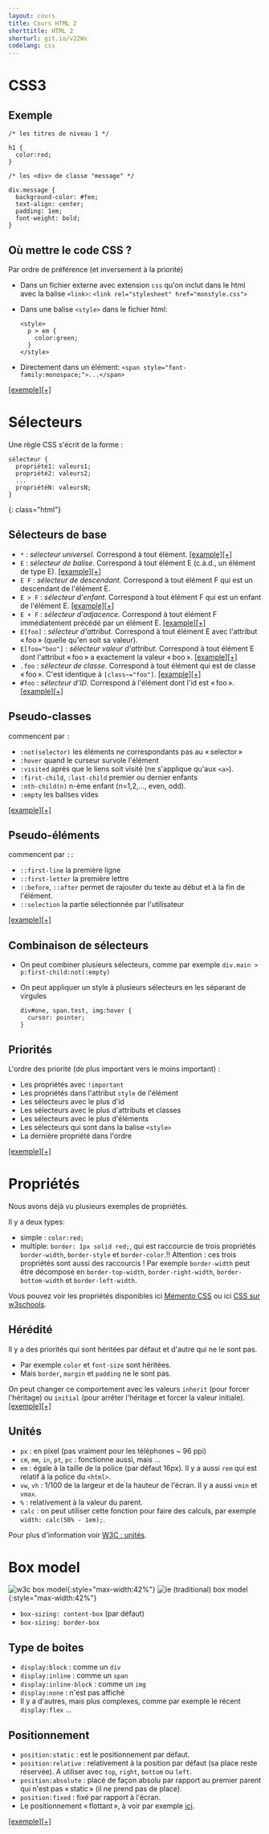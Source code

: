 ```yaml
---
layout: cours
title: Cours HTML 2
shorttitle: HTML 2
shorturl: git.io/v22Wx
codelang: css
---
```



# CSS3

## Exemple

~~~~~~~
/* les titres de niveau 1 */

h1 {
  color:red;
}

/* les <div> de classe "message" */

div.message {
  background-color: #fee;
  text-align: center;
  padding: 1em;
  font-weight: bold;
}
~~~~~~~

## Où mettre le code CSS ?

Par ordre de préférence (et inversement à la priorité)

- Dans un fichier externe avec extension `css` qu'on inclut dans le html avec la balise `<link>`:
  `<link rel="stylesheet" href="monstyle.css">`
- Dans une balise `<style>` dans le fichier html:

  ~~~~~~~
  <style>
    p > em {
      color:green;
    }
  </style>
  ~~~~~~~

- Directement dans un élément:
  `<span style="font-family:monospace;">...</span>`

[[exemple]](https://gist.run/?id=8dd10c36992e0291f9b21d8d83a31d6f)[[+]](http://codepen.io/ktzanev/pen/vEvvpO?editors=110)

# Sélecteurs

Une règle CSS s'écrit de la forme :

~~~~~~~
sélecteur {
  propriété1: valeurs1;
  propriété2: valeurs2;
  ...
  propriétéN: valeursN;
}
~~~~~~~
{: class="html"}

## Sélecteurs de base

- `*` : _sélecteur universel._ Correspond à tout élément. [[example]](https://gist.run/?id=ddd8ae269b74308e8a3b658bd96167c6)[[+]](http://codepen.io/ktzanev/pen/ogJJEv?editors=110)
- `E` : _sélecteur de balise._ Correspond à tout élément E (c.à.d., un élément de type E). [[example]](https://gist.run/?id=354f8ea4010e8f9a48eb8778d003507d)[[+]](http://codepen.io/ktzanev/pen/PwXXQb?editors=110)
- `E F` : _sélecteur de descendant._ Correspond à tout élément F qui est un descendant de l'élément E.
- `E > F` : _sélecteur d'enfant._ Correspond à tout élément F qui est un enfant de l'élément E. [[example]](https://gist.run/?id=956c3f357071348d92f390825b61b04a)[[+]](http://codepen.io/ktzanev/pen/pvqqaL?editors=110)
- `E + F` : _sélecteur d'adjacence._ Correspond à tout élément F immédiatement précédé par un élément E. [[example]](https://gist.run/?id=9ff35ff69a0280c50925188431318a1f)[[+]](http://codepen.io/ktzanev/pen/gbZZew?editors=110)
- `E[foo]` : _sélecteur d'attribut._ Correspond à tout élément E avec l'attribut « foo » (quelle qu'en soit sa valeur).
- `E[foo="boo"]` : _sélecteur valeur d'attribut._ Correspond à tout élément E dont l'attribut « foo » a exactement la valeur « boo ». [[example]](https://gist.run/?id=49cf079f61ef9ef2cad4194bc3daf3d7)[[+]](http://codepen.io/ktzanev/pen/yyGGjj?editors=110)
- `.foo` : _sélecteur de classe._ Correspond à tout élément qui est de classe « foo ». C'est identique à `[class~="foo"]`. [[example]](https://gist.run/?id=4532775d011ecbff71384deea2830cbe)[[+]](http://codepen.io/ktzanev/pen/JowwBQ?editors=110)
- `#foo` : _sélecteur d'ID._ Correspond à l'élément dont l'id est « foo ». [[example]](https://gist.run/?id=552a346c2ea3426484f87ba3707e874e)[[+]](http://codepen.io/ktzanev/pen/gbZZBg?editors=110)

## Pseudo-classes

commencent par `:`

- `:not(selector)` les éléments ne correspondants pas au « selector »
- `:hover` quand le curseur survole l'élément
- `:visited` après que le liens soit visité (ne s'applique qu'aux `<a>`).
- `:first-child`, `:last-child` premier ou dernier enfants
- `:nth-child(n)` n-ème enfant (n=1,2,..., even, odd).
- `:empty` les balises vides

[[example]](https://gist.run/?id=764b30e3804cce2591271579e24dc315)[[+]](http://codepen.io/ktzanev/pen/wBRVvM?editors=110)

## Pseudo-éléments

commencent par `::`

- `::first-line` la première ligne
- `::first-letter` la première lettre
- `::before`, `::after` permet de rajouter du texte au début et à la fin de l'élément.
- `::selection` la partie sélectionnée par l'utilisateur

[[example]](https://gist.run/?id=e784220e0939493d0d13af66516ff0ec)[[+]](http://codepen.io/ktzanev/pen/xbmvZy?editors=110)


## Combinaison de sélecteurs

- On peut combiner plusieurs sélecteurs, comme par exemple
  `div.main > p:first-child:not(:empty)`
- On peut appliquer un style à plusieurs sélecteurs en les séparant de virgules

  ~~~~~~~
  div#one, span.test, img:hover {
    cursor: pointer;
  }
  ~~~~~~~

## Priorités

L'ordre des priorité (de plus important vers le moins important) :

- Les propriétés avec `!important`
- Les propriétés dans l'attribut `style` de l'élément
- Les sélecteurs avec le plus d'id
- Les sélecteurs avec le plus d'attributs et classes
- Les sélecteurs avec le plus d'éléments
- Les sélecteurs qui sont dans la balise `<style>`
- La dernière propriété dans l'ordre

[[exemple]](https://gist.run/?id=8dd10c36992e0291f9b21d8d83a31d6f)[[+]](http://codepen.io/ktzanev/pen/vEvvpO?editors=110)

# Propriétés

Nous avons déjà vu plusieurs exemples de propriétés.

Il y a deux types:

- simple : `color:red;`
- multiple: `border: 1px solid red;`, qui est raccourcie de trois propriétés `border-width`, `border-style` et `border-color`.!!
Attention : ces trois propriétés sont aussi des raccourcis ! Par exemple `border-width` peut être décomposé en `border-top-width`, `border-right-width`, `border-bottom-width` et `border-left-width`.

Vous pouvez voir les propriétés disponibles ici [Mémento CSS](http://openclassrooms.com/courses/apprenez-a-creer-votre-site-web-avec-html5-et-css3/memento-des-proprietes-css) ou ici [CSS sur w3schools](http://www.w3schools.com/css/default.asp).

## Hérédité

Il y a des priorités qui sont héritées par défaut et d'autre qui ne le sont pas.

- Par exemple `color` et `font-size` sont héritées.
- Mais `border`, `margin` et `padding` ne le sont pas.

On peut changer ce comportement avec les valeurs `inherit` (pour forcer l'héritage) ou `initial` (pour arrêter l'héritage et forcer la valeur initiale). [[exemple]](https://gist.run/?id=0a77f12ac1843732679d8d49e8938b35)[[+]](http://codepen.io/ktzanev/pen/gbZqLX?editors=110)

## Unités

- `px` : en pixel (pas vraiment pour les téléphones ~ 96 ppi)
- `cm`, `mm`, `in`, `pt`, `pc` : fonctionne aussi, mais ...
- `em` : égale à la taille de la police (par défaut 16px). Il y a aussi `rem` qui est relatif à la police du `<html>`.
- `vw`, `vh` : 1/100 de la largeur et de la hauteur de l'écran. Il y a aussi `vmin` et `vmax`.
- `%` : relativement à la valeur du parent.
- `calc` : on peut utiliser cette fonction pour faire des calculs, par exemple `width: calc(50% - 1em);`.

Pour plus d'information voir [W3C : unités](http://www.w3.org/Style/Examples/007/units.fr.html).

# Box model

![w3c box model](assets/images/html2/w3cboxmodel.png){:style="max-width:42%"} ![ie (traditional) box model](assets/images/html2/ieboxmodel.png){:style="max-width:42%"}

- `box-sizing: content-box` (par défaut)
- `box-sizing: border-box`

## Type de boites

- `display:block` : comme un `div`
- `display:inline` : comme un `span`
- `display:inline-block` : comme un `img`
- `display:none` : n'est pas affiché
- Il y a d'autres, mais plus complexes, comme par exemple le récent `display:flex` ...

## Positionnement

- `position:static` : est le positionnement par défaut.
- `position:relative` : relativement à la position par défaut (sa place reste réservée). A utiliser avec `top`, `right`, `bottom` ou `left`.
- `position:absolute` : placé de façon absolu par rapport au premier parent qui n'est pas « static » (il ne prend pas de place).
- `position:fixed` : fixé par rapport à l'écran.
- Le positionnement « flottant », à voir par exemple [ici](http://openweb.eu.org/articles/initiation_float/).

[[exemple]](https://gist.run/?id=4847bc0f3b90ba209e0367bdad8ed4d5)[[+]](http://codepen.io/ktzanev/pen/XJovMB?editors=110)


